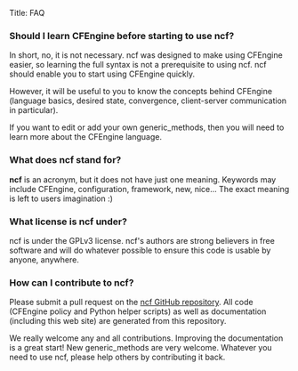 Title: FAQ

### Should I learn CFEngine before starting to use ncf?

In short, no, it is not necessary. ncf was designed to make using CFEngine easier, so learning the full syntax is not a prerequisite to using ncf. ncf should enable you to start using CFEngine quickly.

However, it will be useful to you to know the concepts behind CFEngine (language basics, desired state, convergence, client-server communication in particular).

If you want to edit or add your own generic_methods, then you will need to learn more about the CFEngine language.

### What does ncf stand for?

**ncf** is an acronym, but it does not have just one meaning. Keywords may include CFEngine, configuration, framework, new, nice... The exact meaning is left to users imagination :)

### What license is ncf under?

ncf is under the GPLv3 license. ncf's authors are strong believers in free software and will do whatever possible to ensure this code is usable by anyone, anywhere.

### How can I contribute to ncf?

Please submit a pull request on the [ncf GitHub repository](https://github.com/normation/ncf/). All code (CFEngine policy and Python helper scripts) as well as documentation (including this web site) are generated from this repository.

We really welcome any and all contributions. Improving the documentation is a great start! New generic_methods are very welcome. Whatever you need to use ncf, please help others by contributing it back.

